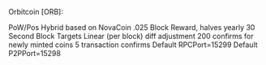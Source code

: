 
Orbitcoin [ORB]:

PoW/Pos Hybrid based on NovaCoin
.025 Block Reward, halves yearly
30 Second Block Targets
Linear (per block) diff adjustment
200 confirms for newly minted coins
5 transaction confirms
Default RPCPort=15299
Default P2PPort=15298
